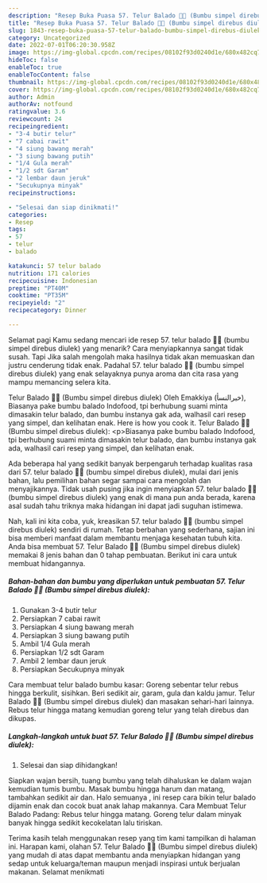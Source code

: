 ```yaml
---
description: "Resep Buka Puasa 57. Telur Balado 🥚🥚 (Bumbu simpel direbus diulek) yang Enak"
title: "Resep Buka Puasa 57. Telur Balado 🥚🥚 (Bumbu simpel direbus diulek) yang Enak"
slug: 1843-resep-buka-puasa-57-telur-balado-bumbu-simpel-direbus-diulek-yang-enak
category: Uncategorized
date: 2022-07-01T06:20:30.958Z
image: https://img-global.cpcdn.com/recipes/08102f93d0240d1e/680x482cq70/57-telur-balado-bumbu-simpel-direbus-diulek-foto-resep-utama.jpg
hideToc: false
enableToc: true
enableTocContent: false
thumbnail: https://img-global.cpcdn.com/recipes/08102f93d0240d1e/680x482cq70/57-telur-balado-bumbu-simpel-direbus-diulek-foto-resep-utama.jpg
cover: https://img-global.cpcdn.com/recipes/08102f93d0240d1e/680x482cq70/57-telur-balado-bumbu-simpel-direbus-diulek-foto-resep-utama.jpg
author: Admin
authorAv: notfound
ratingvalue: 3.6
reviewcount: 24
recipeingredient:
- "3-4 butir telur"
- "7 cabai rawit"
- "4 siung bawang merah"
- "3 siung bawang putih"
- "1/4 Gula merah"
- "1/2 sdt Garam"
- "2 lembar daun jeruk"
- "Secukupnya minyak"
recipeinstructions:

- "Selesai dan siap dinikmati!"
categories:
- Resep
tags:
- 57
- telur
- balado

katakunci: 57 telur balado 
nutrition: 171 calories
recipecuisine: Indonesian
preptime: "PT40M"
cooktime: "PT35M"
recipeyield: "2"
recipecategory: Dinner

---
```



Selamat pagi Kamu sedang mencari ide resep 57. telur balado 🥚🥚 (bumbu simpel direbus diulek) yang menarik? Cara menyiapkannya sangat tidak susah. Tapi Jika salah mengolah maka hasilnya tidak akan memuaskan dan justru cenderung tidak enak. Padahal 57. telur balado 🥚🥚 (bumbu simpel direbus diulek) yang enak selayaknya punya aroma dan cita rasa yang mampu memancing selera kita.


Telur Balado 🥚🥚 (Bumbu simpel direbus diulek) Oleh Emakkiya (خيرالنسأ), Biasanya pake bumbu balado Indofood, tpi berhubung suami minta dimasakin telur balado, dan bumbu instanya gak ada, walhasil cari resep yang simpel, dan kelihatan enak. Here is how you cook it. Telur Balado 🥚🥚 (Bumbu simpel direbus diulek): &lt;p&gt;Biasanya pake bumbu balado Indofood, tpi berhubung suami minta dimasakin telur balado, dan bumbu instanya gak ada, walhasil cari resep yang simpel, dan kelihatan enak.

Ada beberapa hal yang sedikit banyak berpengaruh terhadap kualitas rasa dari 57. telur balado 🥚🥚 (bumbu simpel direbus diulek), mulai dari jenis bahan, lalu pemilihan bahan segar sampai cara mengolah dan menyajikannya. Tidak usah pusing jika ingin menyiapkan 57. telur balado 🥚🥚 (bumbu simpel direbus diulek) yang enak di mana pun anda berada, karena asal sudah tahu triknya maka hidangan ini dapat jadi suguhan istimewa.


Nah, kali ini kita coba, yuk, kreasikan 57. telur balado 🥚🥚 (bumbu simpel direbus diulek) sendiri di rumah. Tetap berbahan yang sederhana, sajian ini bisa memberi manfaat dalam membantu menjaga kesehatan tubuh kita. Anda bisa membuat 57. Telur Balado 🥚🥚 (Bumbu simpel direbus diulek) memakai 8 jenis bahan dan 0 tahap pembuatan. Berikut ini cara untuk membuat hidangannya.

<!--inarticleads1-->

##### Bahan-bahan dan bumbu yang diperlukan untuk pembuatan 57. Telur Balado 🥚🥚 (Bumbu simpel direbus diulek):

1. Gunakan 3-4 butir telur
1. Persiapkan 7 cabai rawit
1. Persiapkan 4 siung bawang merah
1. Persiapkan 3 siung bawang putih
1. Ambil 1/4 Gula merah
1. Persiapkan 1/2 sdt Garam
1. Ambil 2 lembar daun jeruk
1. Persiapkan Secukupnya minyak


Cara membuat telur balado bumbu kasar: Goreng sebentar telur rebus hingga berkulit, sisihkan. Beri sedikit air, garam, gula dan kaldu jamur. Telur Balado 🥚🥚 (Bumbu simpel direbus diulek) dan masakan sehari-hari lainnya. Rebus telur hingga matang kemudian goreng telur yang telah direbus dan dikupas. 

<!--inarticleads2-->

##### Langkah-langkah untuk buat 57. Telur Balado 🥚🥚 (Bumbu simpel direbus diulek):


1. Selesai dan siap dihidangkan!

Siapkan wajan bersih, tuang bumbu yang telah dihaluskan ke dalam wajan kemudian tumis bumbu. Masak bumbu hingga harum dan matang, tambahkan sedikit air dan. Halo semuanya , ini resep cara bikin telur balado dijamin enak dan cocok buat anak lahap makannya. Cara Membuat Telur Balado Padang: Rebus telur hingga matang. Goreng telur dalam minyak banyak hingga sedikit kecokelatan lalu tiriskan. 

Terima kasih telah menggunakan resep yang tim kami tampilkan di halaman ini. Harapan kami, olahan 57. Telur Balado 🥚🥚 (Bumbu simpel direbus diulek) yang mudah di atas dapat membantu anda menyiapkan hidangan yang sedap untuk keluarga/teman maupun menjadi inspirasi untuk berjualan makanan. Selamat menikmati
